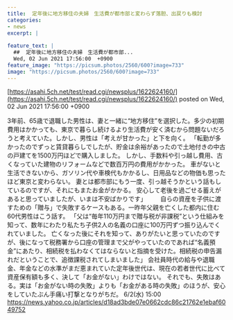 ```yaml
---
title:  定年後に地方移住の夫婦　生活費が都市部と変わらず落胆、出戻りも検討  
categories:
- news
excerpt: |
  
feature_text: |
  ##  定年後に地方移住の夫婦　生活費が都市部...
  Wed, 02 Jun 2021 17:56:00  +0900
feature_image: "https://picsum.photos/2560/600?image=733"
image: "https://picsum.photos/2560/600?image=733"
---
```


[https://asahi.5ch.net/test/read.cgi/newsplus/1622624160/](https://asahi.5ch.net/test/read.cgi/newsplus/1622624160/)
posted on Wed, 02 Jun 2021 17:56:00  +0900

<!--more-->

3年前、65歳で退職した男性は、妻と一緒に“地方移住”を選択した。多少の初期費用はかかっても、東京で暮らし続けるより生活費が安く済むから問題ないだろうと考えていた。しかし、男性は「考えが甘かった」と下を向く。 「転勤が多かったのでずっと賃貸暮らしでしたが、貯金は余裕があったので土地付きの中古の戸建てを1500万円ほどで購入しました。 しかし、手数料や引っ越し費用、古くなっていた建物のリフォームなどで数百万円の費用がかかった。 車がないと生活できないから、ガソリン代や車検代もかかるし、日用品などの物価も思ったほど東京と変わらない。 妻とは都市部にもう一度、引っ越そうかという話もしているのですが、それにもまたお金がかかる。 安心して老後を過ごせる蓄えがあると思っていましたが、いまは不安ばかりです」 　　自らの資産を子供に渡すための「贈与」で失敗するケースもある。一昨年父親を亡くした都内に住む60代男性はこう話す。 「父は“毎年110万円まで贈与税が非課税”という仕組みを知って、数年にわたり私たち子供2人の名義の口座に100万円ずつ振り込んでくれていました。 亡くなった後にそれを知って、ありがたいと思っていたのですが、後になって税務署から口座の管理まで父がやっていたのであれば“名義預金”にあたり、相続税を払わなくてはならないと指摘を受けた。相続税の申告漏れだということで、追徴課税されてしまいました」 会社員時代の給与や退職金、年金などの水準がまだ恵まれていた定年後世代は、現在の若者世代に比べて資産保有額も多く、決して「お金がない」わけではない。 それでも、失敗はある。実は「お金がない時の失敗」よりも「お金がある時の失敗」のほうが、安心をしていたぶん手痛い打撃となりがちだ。 6/2(水) 15:00 https://news.yahoo.co.jp/articles/d18ad3bde07e0662cdc86c21762e1ebaf6049752
